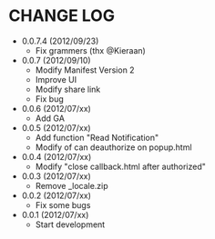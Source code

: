 CHANGE LOG
==========
- 0.0.7.4 (2012/09/23)
  - Fix grammers (thx @Kieraan)
- 0.0.7 (2012/09/10)
  - Modify Manifest Version 2
  - Improve UI
  - Modify share link
  - Fix bug
- 0.0.6 (2012/07/xx)
  - Add GA
- 0.0.5 (2012/07/xx)
  - Add function "Read Notification"
  - Modify of can deauthorize on popup.html
- 0.0.4 (2012/07/xx)
  - Modify "close callback.html after authorized"
- 0.0.3 (2012/07/xx)
  - Remove \_locale.zip
- 0.0.2 (2012/07/xx)
  - Fix some bugs
- 0.0.1 (2012/07/xx)
  - Start development

